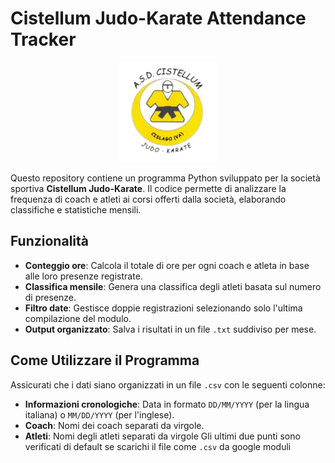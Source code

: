 # Cistellum Judo-Karate Attendance Tracker

<div align="center">
  <img src="LogoCistellumJK.png" alt="Cistellum Judo-Karate Logo" width="160">
</div>

Questo repository contiene un programma Python sviluppato per la società sportiva **Cistellum Judo-Karate**. Il codice permette di analizzare la frequenza di coach e atleti ai corsi offerti dalla società, elaborando classifiche e statistiche mensili.

## Funzionalità

- **Conteggio ore**: Calcola il totale di ore per ogni coach e atleta in base alle loro presenze registrate.
- **Classifica mensile**: Genera una classifica degli atleti basata sul numero di presenze.
- **Filtro date**: Gestisce doppie registrazioni selezionando solo l'ultima compilazione del modulo.
- **Output organizzato**: Salva i risultati in un file `.txt` suddiviso per mese.

## Come Utilizzare il Programma
Assicurati che i dati siano organizzati in un file `.csv` con le seguenti colonne:
  - **Informazioni cronologiche**: Data in formato `DD/MM/YYYY` (per la lingua italiana) o `MM/DD/YYYY` (per l'inglese).
  - **Coach**: Nomi dei coach separati da virgole.
  - **Atleti**: Nomi degli atleti separati da virgole
Gli ultimi due punti sono verificati di default se scarichi il file come `.csv` da google moduli

